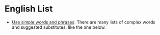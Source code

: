 # English List

- [Use simple words and phrases](https://www.plainlanguage.gov/guidelines/words/use-simple-words-phrases/): There are many lists of complex words and suggested substitutes, like the one below.

